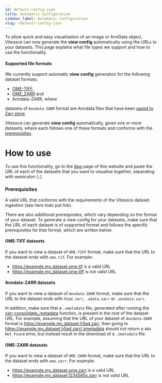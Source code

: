 ```yaml
---
id: default-config-json
title: Automatic Configuration
sidebar_label: Automatic Configuration
slug: /default-config-json
---
```


To allow quick and easy visualisation of an image or AnnData object, Vitessce can now generate the __view config__ automatically using the URLs to your datasets. This page explains what file types we support and how to use the functionality.

#### Supported file formats
We currently support automatic __view config__ generation for the following dataset formats:

- [OME-TIFF](https://docs.openmicroscopy.org/ome-model/6.2.0/ome-tiff/specification.html), 
- [OME_ZARR](https://ngff.openmicroscopy.org/latest/#on-disk) and
- Anndata-ZARR, where

datasets of `Anndata-ZARR` format are Anndata files that have been [saved to Zarr store](https://vitessce.github.io/vitessce-python/notebooks/widget_brain.html#3.2-Save-the-Data-to-Zarr-store).

Vitessce can generate __view config__ automatically, given one or more datasets, where each follows one of these formats and conforms with the [prerequisites](/docs/default-config-json/#prerequisites).
 
# How to use

To use this functionality, go to the [App](/#?edit=true) page of this website and paste the URL of each of the datasets that you want to visualise together, separating with semicolon (`;`). 

<!-- repetition so remove. If the URLs and the datasets are of the right format and each of them complies with the [prerequisites](/docs/default-config-json/#prerequisites), a view config will be displayed in the editor. -->

### Prerequisites

A valid URL that conforms with the requirements of the Vitessce dataset ingestion (see here todo put link).

There are also additional prerequisites, which vary depending on the format of your dataset. To generate a view config for your datasets, make sure that the URL of each dataset is of supported format and follows the specific prerequisites for that format, which are written below. 

#### OME-TIFF datasets

If you want to view a dataset of `OME-TIFF` format, make sure that the URL to the dataset ends with `ome.tif`. For example:
- https://example.my_dataset.ome.tif is a valid URL
- https://example.my_dataset.ome.tiff is not valid URL


#### Anndata-ZARR datasets

If you want to view a dataset of `Anndata-ZARR` format, make sure that the URL to the dataset ends with `h5ad.zarr`, `.adata.zarr` or `.anndata.zarr`.

In addition, make sure that a `.zmetadata` file, generated after running the [zarr consolidate_metadata](https://zarr.readthedocs.io/en/stable/api/convenience.html#zarr.convenience.consolidate_metadata) function, is present in the root of the dataset URL. 
For example, assuming that the URL of your dataset of `Anndata-ZARR` format is https://example.my_dataset.h5ad.zarr, then going to https://example.my_dataset.h5ad.zarr/.zmetadata should not return a `404 Not Found` error, but instead result in the download of a `.zmetadata` file.


#### OME-ZARR datasets

If you want to view a dataset of `OME-ZARR` format, make sure that the URL to the dataset ends with `ome.zarr`. For example:
- https://example.my_dataset.ome.zarr is a valid URL
- https://example.my_dataset.1234585s.zarr is not valid URL
